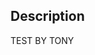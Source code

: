 
<!-- Related Ticket: https://blockscholes.atlassian.net/browse/ENG-[TICKET_NO] -->

## **Description**

TEST BY TONY